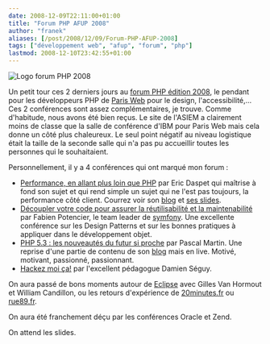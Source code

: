 ```yaml
---
date: 2008-12-09T22:11:00+01:00
title: "Forum PHP AFUP 2008"
author: "franek"
aliases: [/post/2008/12/09/Forum-PHP-AFUP-2008]
tags: ["développement web", "afup", "forum", "php"]
lastmod: 2008-12-10T23:42:55+01:00
---
```

![Logo forum PHP 2008](https://franek.chicour.net/public/forum-php-2008.png "Logo forum PHP 2008, déc. 2008")

Un petit tour ces 2 derniers jours au [forum PHP édition 2008](http://www.afup.org/pages/forumphp2008/), le pendant pour les développeurs PHP de [Paris Web](http://www.paris-web.fr/2008/) pour le design, l'accessibilité,... Ces 2 conférences sont assez complémentaires, je trouve. Comme d'habitude, nous avons été bien reçus. Le site de l'ASIEM a clairement moins de classe que la salle de conférence d'IBM pour Paris Web mais cela donne un côté plus chaleureux. Le seul point négatif au niveau logistique était la taille de la seconde salle qui n'a pas pu accueillir toutes les personnes qui le souhaitaient.

Personnellement, il y a 4 conférences qui ont marqué mon forum :

- [Performance, en allant plus loin que PHP](http://www.afup.org/pages/forumphp2008/sessions.php#131) par Eric Daspet qui maîtrise à fond son sujet et qui rend simple un sujet qui ne l'est pas toujours, la performance côté client. Courrez voir son [blog](http://performance.survol.fr/) et [ses slides](http://performance.survol.fr/2008/12/performances-web-a-lafup).
- [Découpler votre code pour assurer la réutilisabilité et la maintenabilité](http://www.afup.org/pages/forumphp2008/sessions.php#120) par Fabien Potencier, le team leader de [symfony](http://www.symfony-project.org). Une excellente conférence sur les Design Patterns et sur les bonnes pratiques à appliquer dans le développement objet.
- [PHP 5.3 : les nouveautés du futur si proche](http://www.afup.org/pages/forumphp2008/sessions.php#139) par Pascal Martin. Une reprise d'une partie de contenu de son [blog](http://blog.pascal-martin.fr) mais en live. Motivé, motivant, passionné, passionnant.
- [Hackez moi ça!](http://www.afup.org/pages/forumphp2008/sessions.php#125) par l'excellent pédagogue Damien Séguy.

On aura passé de bons moments autour de [Eclipse](http://www.afup.org/pages/forumphp2008/sessions.php#105) avec Gilles Van Hormout et William Candillon, ou les retours d'expérience de [20minutes.fr](http://www.afup.org/pages/forumphp2008/sessions.php#138) ou [rue89.fr](http://www.afup.org/pages/forumphp2008/sessions.php#42).

On aura été franchement déçu par les conférences Oracle et Zend.

On attend les slides.
